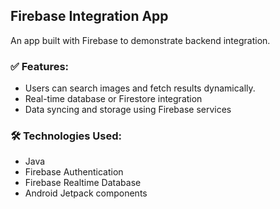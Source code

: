 ## Firebase Integration App

An app built with Firebase to demonstrate backend integration.

### ✅ Features:
- Users can search images and fetch results dynamically.
- Real-time database or Firestore integration
- Data syncing and storage using Firebase services

### 🛠️ Technologies Used:
- Java
- Firebase Authentication
- Firebase Realtime Database 
- Android Jetpack components
